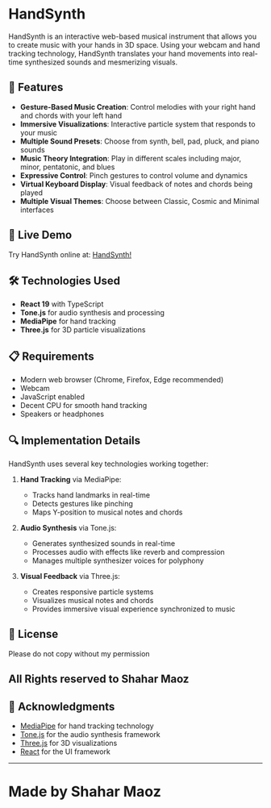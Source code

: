 # HandSynth


HandSynth is an interactive web-based musical instrument that allows you to create music with your hands in 3D space. Using your webcam and hand tracking technology, HandSynth translates your hand movements into real-time synthesized sounds and mesmerizing visuals.

## 🎵 Features

- **Gesture-Based Music Creation**: Control melodies with your right hand and chords with your left hand
- **Immersive Visualizations**: Interactive particle system that responds to your music
- **Multiple Sound Presets**: Choose from synth, bell, pad, pluck, and piano sounds
- **Music Theory Integration**: Play in different scales including major, minor, pentatonic, and blues
- **Expressive Control**: Pinch gestures to control volume and dynamics
- **Virtual Keyboard Display**: Visual feedback of notes and chords being played
- **Multiple Visual Themes**: Choose between Classic, Cosmic and Minimal interfaces

## 🚀 Live Demo

Try HandSynth online at: [HandSynth!](https://handsynth2.web.app/)

## 🛠 Technologies Used

- **React 19** with TypeScript
- **Tone.js** for audio synthesis and processing
- **MediaPipe** for hand tracking
- **Three.js** for 3D particle visualizations

## 📋 Requirements

- Modern web browser (Chrome, Firefox, Edge recommended)
- Webcam
- JavaScript enabled
- Decent CPU for smooth hand tracking
- Speakers or headphones

## 🔍 Implementation Details

HandSynth uses several key technologies working together:

1. **Hand Tracking** via MediaPipe:
   - Tracks hand landmarks in real-time
   - Detects gestures like pinching
   - Maps Y-position to musical notes and chords

2. **Audio Synthesis** via Tone.js:
   - Generates synthesized sounds in real-time
   - Processes audio with effects like reverb and compression
   - Manages multiple synthesizer voices for polyphony

3. **Visual Feedback** via Three.js:
   - Creates responsive particle systems
   - Visualizes musical notes and chords
   - Provides immersive visual experience synchronized to music

## 📜 License

Please do not copy without my permission

## All Rights reserved to Shahar Maoz

## 👏 Acknowledgments

- [MediaPipe](https://mediapipe.dev/) for hand tracking technology
- [Tone.js](https://tonejs.github.io/) for the audio synthesis framework
- [Three.js](https://threejs.org/) for 3D visualizations
- [React](https://reactjs.org/) for the UI framework

---

# Made by Shahar Maoz
